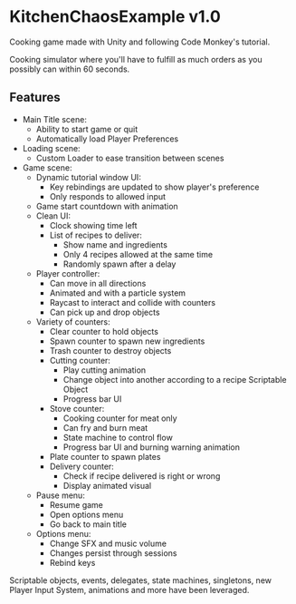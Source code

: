 # KitchenChaosExample v1.0
Cooking game made with Unity and following Code Monkey's tutorial. 

Cooking simulator where you'll have to fulfill as much orders as you possibly can within 60 seconds.

## Features

+ Main Title scene:
    + Ability to start game or quit
    + Automatically load Player Preferences
+ Loading scene:
    + Custom Loader to ease transition between scenes
+ Game scene:
    + Dynamic tutorial window UI:
        + Key rebindings are updated to show player's preference
        + Only responds to allowed input
    + Game start countdown with animation
    + Clean UI:
        + Clock showing time left
        + List of recipes to deliver:
            + Show name and ingredients
            + Only 4 recipes allowed at the same time
            + Randomly spawn after a delay
    + Player controller:
        + Can move in all directions
        + Animated and with a particle system
        + Raycast to interact and collide with counters
        + Can pick up and drop objects
    + Variety of counters:
        + Clear counter to hold objects
        + Spawn counter to spawn new ingredients
        + Trash counter to destroy objects
        + Cutting counter:
            + Play cutting animation
            + Change object into another according to a recipe Scriptable Object
            + Progress bar UI
        + Stove counter:
            + Cooking counter for meat only
            + Can fry and burn meat
            + State machine to control flow
            + Progress bar UI and burning warning animation
        + Plate counter to spawn plates
        + Delivery counter:
            + Check if recipe delivered is right or wrong
            + Display animated visual
    + Pause menu:
        + Resume game
        + Open options menu
        + Go back to main title
    + Options menu:
        + Change SFX and music volume
        + Changes persist through sessions
        + Rebind keys

Scriptable objects, events, delegates, state machines, singletons, new Player Input System, animations and more have been leveraged.

